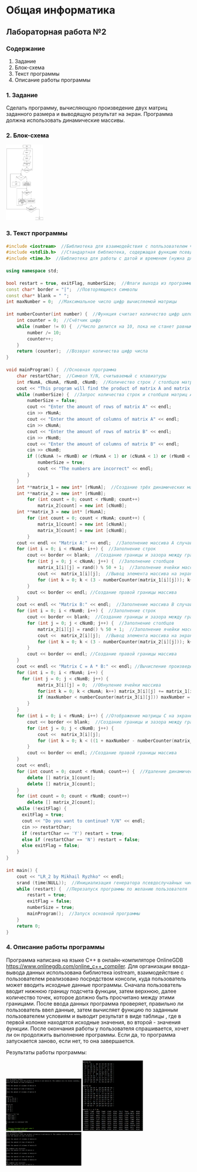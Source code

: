 
# Общая информатика

## Лабораторная работа №2

### Содержание

1. Задание
2. Блок-схема
3. Текст программы
4. Описание работы программы

### 1. Задание

Сделать программу, вычисляющую произведение двух матриц заданного размера и выводящую результат на экран. Программа должна использовать динамические массивы.

### 2. Блок-схема

<img src="./Files/Untitled Diagram.jpg" style="zoom:20%" />

### 3. Текст программы

```c++
#include <iostream>  //Библиотека для взаимодействия с полльзователем через консоль
#include <stdlib.h>  //Стандартная библиотека, содержащая функцию псевдослучайной генерации чисел
#include <time.h>  //Библиотека для работы с датой и временем (нужна для инициализации случайной генерации чисел)

using namespace std;

bool restart = true, exitFlag, numberSize;  //Флаги выхода из программы / повторного запуска программы
const char* border = "|";  //Повторяющиеся символы
const char* blank = " ";
int maxNumber = 0;  //Максимальное число цифр вычисляемой матрицы

int numberCounter(int number) {  //Функция считает количество цифр целого числа, которое в неё поступает
    int counter = 0;  //Счётчик цифр
    while (number != 0) {  //Число делится на 10, пока не станет равным нулю, одновременно считается количество произведённый операций
	    number /= 10;
	    counter++;
	}
    return (counter);  //Возврат количества цифр числа
}

void mainProgram() {  //Основная программа
	char restartChar;  //Символ Y/N, считываемый с клавиатуры
	int rNumA, cNumA, rNumB, cNumB;  //Количество строк / столбцов матриц A и B
	cout << "This program will find the product of matrix A and matrix B. The numbers will be chosen randomly." << endl;
	while (numberSize) {  //Запрос количества строк и столбцов матриц A и B с клавиатуры. Запрос повторяетсяЮ если введены неправильные числа
	    numberSize = false;
	    cout << "Enter the amount of rows of matrix A" << endl;
	    cin >> rNumA;
	    cout << "Enter the amount of columns of matrix A" << endl;
	    cin >> cNumA;
	    cout << "Enter the amount of rows of matrix B" << endl;
	    cin >> rNumB;
        cout << "Enter the amount of columns of matrix B" << endl;
	    cin >> cNumB;
	    if ((cNumA != rNumB) or (rNumA < 1) or (cNumA < 1) or (rNumB < 1) or (cNumB < 1) or (rNumA > 10) or (cNumA > 10) or (rNumB > 10) or (cNumB > 10)) { //Ограничения по вводу чисел
	        numberSize = true;
	        cout << "The numbers are incorrect" << endl;
	    }
	}
	int **matrix_1 = new int* [rNumA];  //Создание трёх динамических массивов - для матриц A, B, и матрицы C для хранения результата
    int **matrix_2 = new int* [rNumB];
        for (int count = 0; count < rNumB; count++)
            matrix_2[count] = new int [cNumB];
    int **matrix_3 = new int* [rNumA];
        for (int count = 0; count < rNumA; count++) {
            matrix_1[count] = new int [cNumA];
            matrix_3[count] = new int [cNumB];
        }
    cout << endl << "Matrix A:" << endl;  //Заполнение массива A случайными числами и вывод его на экран
    for (int i = 0; i < rNumA; i++) {  //Заполнение строк
        cout << border << blank;  //Создание границы и зазора между границей и первым числом
        for (int j = 0; j < cNumA; j++) {  //Заполнение столбцов
            matrix_1[i][j] = rand() % 50 + 1;  //Заполнение ячейки массива случайным числом
            cout <<  matrix_1[i][j];  //Вывод элемента массива на экран
            for (int k = 0; k < (3 - numberCounter(matrix_1[i][j])); k++) cout << blank;  //Добавление пробелов для ровного отображения матрицы
        }
        cout << border << endl; //Создание правой границы массива
    }
    cout << endl << "Matrix B:" << endl;  //Заполнение массива B случайными числами и вывод его на экран
    for (int i = 0; i < rNumB; i++) {  //Заполнение строк
        cout << border << blank;  //Создание границы и зазора между границей и первым числом
        for (int j = 0; j < cNumB; j++) {  //Заполнение столбцов
            matrix_2[i][j] = rand() % 50 + 1;  //Заполнение ячейки массива случайным числом
            cout <<  matrix_2[i][j];  //Вывод элемента массива на экран
            for (int k = 0; k < (3 - numberCounter(matrix_2[i][j])); k++) cout << blank;  //Добавление пробелов для ровного отображения матрицы
        }
        cout << border << endl; //Создание правой границы массива
    }
    cout << endl << "Matrix C = A * B:" << endl; //Вычисление произведения матриц A и B
    for (int i = 0; i < rNumA; i++) {
      for (int j = 0; j < cNumB; j++) {
            matrix_3[i][j] = 0;  //Обнуление ячейки массива
            for(int k = 0; k < cNumA; k++) matrix_3[i][j] += matrix_1[i][k]*matrix_2[k][j];  //Вычисление произведения матриц по правилам и запись результата в массив C
            if (maxNumber < numberCounter(matrix_3[i][j])) maxNumber = numberCounter(matrix_3[i][j]);  //Вычисление максимальной длины числа матрицы C для её ровного отображения в дальнейшем
        }
    }
    for (int i = 0; i < rNumA; i++) { //Отображение матрицы C на экране
        cout << border << blank;  //Создание границы и зазора между границей и первым числом
        for (int j = 0; j < cNumB; j++) {
            cout <<  matrix_3[i][j];
            for (int k = 0; k < ((1 + maxNumber - numberCounter(matrix_3[i][j]))); k++) cout << blank;  //Добавление пробелов для ровного отображения матрицы
        }
        cout << border << endl; //Создание правой границы массива
    }
    cout << endl;
    for (int count = 0; count < rNumA; count++) {  //Удаление динамических массивов
        delete [] matrix_1[count];
        delete [] matrix_3[count];
    }
    for (int count = 0; count < rNumB; count++)
        delete [] matrix_2[count];
	while (!exitFlag) {
	  exitFlag = true;
	  cout << "Do you want to continue? Y/N" << endl;
	  cin >> restartChar;
      if (restartChar == 'Y') restart = true;
	  else if (restartChar == 'N') restart = false;
	  else exitFlag = false;
	}
}

int main() {
	cout << "LR_2 by Mikhail Ryzhko" << endl;
	srand (time(NULL));  //Инициализация генератора псевдослучайных чисел текущим временем для генерации различных чисел при каждом новом запуске программы
	while (restart) {  //Перезапуск программы по желанию пользователя
	    restart = true;
	    exitFlag = false;
	    numberSize = true;
	    mainProgram();  //Запуск основной программы
	}
	return 0;
}
```

### 4. Описание работы программы

Программа написана на языке C++ в онлайн-компиляторе OnlineGDB <https://www.onlinegdb.com/online_c++_compiler>. Для организации ввода-вывода данных использована библиотека iostream, взаимодействие с пользователем реализовано посредством консоли, куда пользователь может вводить исходные данные программы. Сначала пользователь вводит нижнюю границу подсчета функции, затем верхнюю, далее количество точек, которое должно быть просчитано между этими границами. После ввода данных программа проверяет, правильно ли пользователь ввел данные, затем вычисляет функцию по заданным пользователем условиям и выводит результат в виде таблицы , где в первой колонке находятся исходные значения, во второй - значения функции. После окончания работы у пользователя спрашивается, хочет ли он продолжить выполнение программы. Если да, то программа запускается заново, если нет, то она завершается.

Результаты работы программы:

<img src="./Files/LR21.png" style="zoom:20%" />
<img src="./Files/LR22.png" style="zoom:20%" />
<img src="./Files/LR23.png" style="zoom:20%" />
